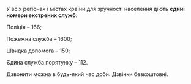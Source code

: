 У всіх регіонах і містах країни для зручності населення діють **єдині номери екстрених служб**:

Поліція – 166;

Пожежна служба – 1600;

Швидка допомога – 150;

Єдина служба порятунку – 112.

Дзвонити можна в будь-який час доби. Дзвінки  безкоштовні.